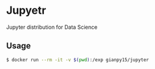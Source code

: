 # Jupyetr
Jupyter distribution for Data Science

## Usage

```bash
$ docker run --rm -it -v $(pwd):/exp gianpy15/jupyter
```
